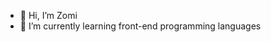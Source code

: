 - 👋 Hi, I’m Zomi
- 🌱 I’m currently learning front-end programming languages 

<!---
nzm23/nzm23 is a ✨ special ✨ repository because its `README.md` (this file) appears on your GitHub profile.
You can click the Preview link to take a look at your changes.
--->
